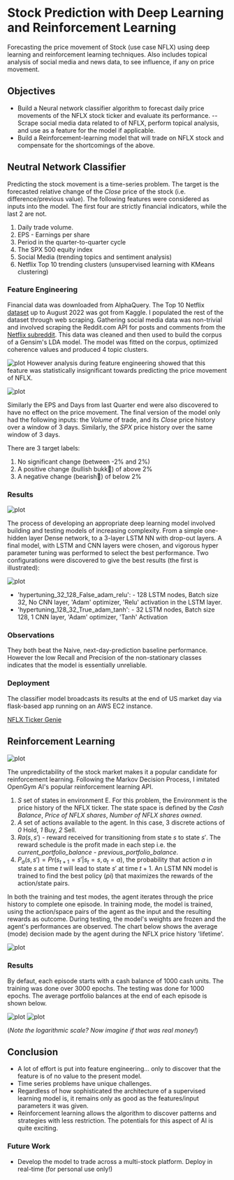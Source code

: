 # Stock Prediction with Deep Learning and Reinforcement Learning

Forecasting the price movement of Stock (use case NFLX) using deep learning and reinforcement learning techniques. Also includes topical analysis of social media and news data, to see influence, if any on price movement.
<candle stick>

## Objectives

- Build a Neural network classifier algorithm to forecast daily price movements of the NFLX stock ticker and evaluate its performance.
  -- Scrape social media data related to of NFLX, perform topical analysis, and use as a feature for the model if applicable.
- Build a Reinforcement-learning model that will trade on NFLX stock and compensate for the shortcomings of the above.

## Neutral Network Classifier

Predicting the stock movement is a time-series problem. The target is the forecasted relative change of the _Close_ price of the stock (i.e. difference/previous value). The following features were considered as inputs into the model. The first four are strictly financial indicators, while the last 2 are not.

1. Daily trade volume.
2. EPS - Earnings per share
3. Period in the quarter-to-quarter cycle
4. The SPX 500 equity index
5. Social Media (trending topics and sentiment analysis)
6. Netflix Top 10 trending clusters (unsupervised learning with KMeans clustering)

### Feature Engineering

Financial data was downloaded from AlphaQuery. The Top 10 Netflix [dataset](https://www.kaggle.com/datasets/dhruvildave/netflix-top-10-tv-shows-and-films) up to August 2022 was got from Kaggle. I populated the rest of the dataset through web scraping. Gathering social media data was non-trivial and involved scraping the Reddit.com API for posts and comments from the [Netflix subreddit](https://www.reddit.com/r/netflix/). This data was cleaned and then used to build the corpus of a Gensim's LDA model. The model was fitted on the corpus, optimized coherence values and produced 4 topic clusters.

![plot](images/lda4wordcloud.png)
However analysis during feature engineering showed that this feature was statistically insignificant towards predicting the price movement of NFLX.

![plot](images/sentiment_analysis.png)

Similarly the EPS and Days from last Quarter end were also discovered to have no effect on the price movement. The final version of the model only had the following inputs: the _Volume_ of trade, and its _Close_ price history over a window of 3 days. Similarly, the _SPX_ price history over the same window of 3 days.

There are 3 target labels:

1. No significant change (between -2% and 2%)
2. A positive change (bullish bukk🐂) of above 2%
3. A negative change (bearish🐻) of below 2%

### Results

![plot](images/clf_results.png)

The process of developing an appropriate deep learning model involved building and testing models of increasing complexity. From a simple one-hidden layer Dense network, to a 3-layer LSTM NN with drop-out layers. A final model, with LSTM and CNN layers were chosen, and vigorous hyper parameter tuning was performed to select the best performance. Two configurations were discovered to give the best results (the first is illustrated):

![plot](images/clf_model.png)

- 'hypertuning_32_128_False_adam_relu': - 128 LSTM nodes, Batch size 32, No CNN layer, 'Adam' optimizer, 'Relu' activation in the LSTM layer.
- 'hypertuning_128_32_True_adam_tanh': - 32 LSTM nodes, Batch size 128, 1 CNN layer, 'Adam' optimizer, 'Tanh' Activation

### Observations

They both beat the Naive, next-day-prediction baseline performance.
However the low Recall and Precision of the non-stationary classes indicates that the model is essentially unreliable.

### Deployment

The classifier model broadcasts its results at the end of US market day via flask-based app running on an AWS EC2 instance.

[NFLX Ticker Genie](http://ec2-18-225-249-158.us-east-2.compute.amazonaws.com:8000/)

## Reinforcement Learning

![plot](images/markov_process.png)

The unpredictability of the stock market makes it a popular candidate for reinforcement learning. Following the Markov Decision Process, I imitated OpenGym AI's popular reinforcement learning API.

1. $S$ set of states in environment E. For this problem, the Environment is the price history of the NFLX ticker. The state space is defined by the _Cash Balance_, _Price of NFLX shares_, _Number of NFLX shares owned_.
2. $A$ set of actions available to the agent. In this case, 3 discrete actions of _0_ Hold, _1_ Buy, _2_ Sell.
3. $Ra (s, s')$ - reward received for transitioning from state $s$ to state $s'$. The reward schedule is the profit made in each step i.e. the _current_portfolio_balance_ - _previous_portfolio_balance_.
4. $P_a(s, s') = Pr(s_{t+1} = s'|s_{t} = s, a_{t} = a)$, the probability that action $a$ in state $s$ at time $t$ will lead to state $s'$ at time $t+1$. An LSTM NN model is trained to find the best policy ($pi$) that maximizes the rewards of the action/state pairs.

In both the training and test modes, the agent iterates through the price history to complete one episode. In training mode, the model is trained, using the action/space pairs of the agent as the input and the resulting rewards as outcome. During testing, the model's weights are frozen and the agent's performances are observed. The chart below shows the average (mode) decision made by the agent during the NFLX price history 'lifetime'.

![plot](images/rl_actions.png)

### Results

By defaut, each episode starts with a cash balance of 1000 cash units. The training was done over 3000 epochs. The testing was done for 1000 epochs. The average portfolio balances at the end of each episode is shown below.

![plot](images/rl_training_portfolio.png)
![plot](images/rl_testing_portfolio.png)

(_Note the logarithmic scale? Now imagine if that was real money!_)

## Conclusion

- A lot of effort is put into feature engineering... only to discover that the feature is of no value to the present model.
- Time series problems have unique challenges.
- Regardless of how sophisticated the architecture of a supervised learning model is, it remains only as good as the features/input parameters it was given.
- Reinforcement learning allows the algorithm to discover patterns and strategies with less restriction. The potentials for this aspect of AI is quite exciting.

### Future Work

- Develop the model to trade across a multi-stock platform. Deploy in real-time (for personal use only!)
